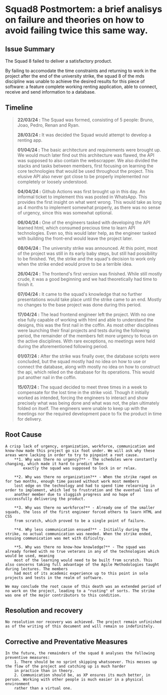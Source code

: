 # Squad8 Postmortem: a brief analisys on failure and theories on how to avoid failing twice this same way.

## Issue Summary
The Squad 8 failed to deliver a satisfactory product.

By failing to accomodate the time constraints and returning to work in the project after the end of the university strike, the squad 8 of the mds discipline was unable 
to achieve the desired results for this piece of software: a feature complete working renting application, able to connect, receive and send information to a database. 

## Timeline
> **22/03/24 :** The Squad was formed, consisting of 5 people: Bruno, Joao, Pedro, Renan and Ryan.
> 
> **28/03/24 :** It was decided the Squad would attempt to develop a renting app.
> 
> **01/04/24 :** The basic architecture and requirements were brought up. We would much later find out this architecture was flawed, the API was supposed to also contain the
webscrapper. We also divided the stacks and tasks between members, first focusing on learning the core technologies that would be used throughout the project. This elusive API
also never got close to be properly implemented nor completely or loosely understood.
> 
> **04/04/24 :** Github Actions was first brought up in this day. An informal ticket to implement this was posted in WhatsApp. This provides the first insight on what went wrong.
This would take as long as 4 months to implement somewhat properly, as there was no sense of urgency, since this was somewhat optional.
> 
> **06/04/24 :** One of the engineers tasked with developing the API learned html, which consumed precious time to learn API technologies. Even so, this would later help, as the engineer
tasked with building the front-end would leave the project later.
> 
> **08/04/24 :** The university strike was announced. At this point, most of the project was still in its early baby steps, but still had possibility to be finished. Yet, the strike and the squad's
decision to work only when the strike ended would prove to be a terrible idea.
> 
> **26/04/24 :** The frontend's first version was finished. While still mostly crude, it was a good beginning and we had theoretically had time to finish it.
> 
> **07/04/24 :** It came to the squad's knowledge that no further presentations would take place until the strike came to an end. Mostly no changes to the base project was done during this period.
> 
> **17/04/24 :** The lead frontend engineer left the project. With no one else fully capable of working with html and able to understand the designs, this was the first nail in the coffin. As most other
disciplines were launching their final projects and tests during the following period, the remainder of the members felt more urgency to focus on the active disciplines. With rare exceptions, no meetings
were held during the aforementioned following period.
> 
> **01/07/24 :** After the strike was finally over, the database scripts were concluded, but the squad mostly had no idea on how to use or connect the database, along with mostly no idea on how to construct the api, which relied on the database for its operations. This would put another nail in the coffin.
> 
> **15/07/24 :** The squad decided to meet three times in a week to compensate for the lost time in the strike void. Though it initially worked as intended, forcing the engineers to interact and show precisely what was being done and what was not, the plan ultimately folded on itself. The engineers were unable to keep up with the meetings nor the required development pace to fix the product in time for delivery.
>

## Root Cause
    A crisp lack of urgency, organization, workforce, communication and know-how made this project go six foot under. We will ask why these areas were lacking in order to try to pinpoint a root cause.
        **1. Why was there no urgency?** - The schedules were constantly changing, which made it hard to predict when 
            exactly the squad was supposed to lock in or relax. 
            
        **2. Why was there no organization?** - When the strike raged on for two months, enough time passed without work most members 
        lost edge on the technology and had to spend time relearning in order to implement, which led to frustration and the eventual loss of 
        another member due to sluggish progress and no hope of successfully delivering the product.
        
        **3. Why was there no workforce?** - Already one of the smaller squads, the loss of the first engineer forced others to learn HTML and CSS
        from scratch, which proved to be a single point of failure.
        
        **4. Why less communication ensued?** - Initially during the strike, no actual communication was needed. When the strike ended, ensuing communication was met with dificulty.
        
        **5. Why was there no know-how knowledge?** - The squad was already formed with no true veterans in any of the technologies which would be used, meaning
        most of the learning would need to be built from scratch. This also concerns taking full advantage of the Agile Methodologies taught during lectures. The members
        had most of its academic experience up to this point in solo projects and tests in the realm of software.
        
    We may conclude the root cause of this death was an extended period of no work on the project, leading to a "rusting" of sorts. The strike was one of the major contributors to this condition.

## Resolution and recovery
    No resolution nor recovery was achieved. The project remain unfinished as of the writing of this document and will remain so indefinitely.

## Corrective and Preventative Measures
    In the future, the remainders of the squad 8 analyses the following preventive measures:
        1. There should be no sprint skipping whatsoever. This messes up the flow of the project and catching up is much harder 
        in practice than in theory.
        2. Communication should be, as XP ensures its much better, in person. Working with other people is much easier in a physical environment 
        rather than a virtual one.
